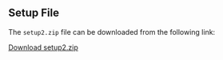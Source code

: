 ## Setup File

The `setup2.zip` file can be downloaded from the following link:

[Download setup2.zip](https://drive.google.com/file/d/1mCVNhxlLvbkPVdeLz1RvJcmOfzYIyL-g/view?usp=sharing)
